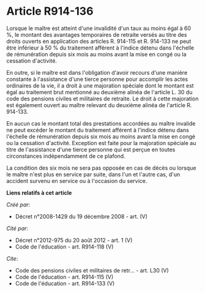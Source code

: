 # Article R914-136

Lorsque le maître est atteint d'une invalidité d'un taux au moins égal à 60 %, le montant des avantages temporaires de
retraite versés au titre des droits ouverts en application des articles R. 914-115 et R. 914-133 ne peut être inférieur à 50
% du traitement afférent à l'indice détenu dans l'échelle de rémunération depuis six mois au moins avant la mise en congé ou
la cessation d'activité. 

En outre, si le maître est dans l'obligation d'avoir recours d'une manière constante à l'assistance d'une tierce personne
pour accomplir les actes ordinaires de la vie, il a droit à une majoration spéciale dont le montant est égal au traitement
brut mentionné au deuxième alinéa de l'article L. 30 du code des pensions civiles et militaires de retraite. Le droit à cette
majoration est également ouvert au maître relevant du deuxième alinéa de l'article R. 914-133. 

En aucun cas le montant total des prestations accordées au maître invalide ne peut excéder le montant du traitement afférent
à l'indice détenu dans l'échelle de rémunération depuis six mois au moins avant la mise en congé ou la cessation d'activité.
Exception est faite pour la majoration spéciale au titre de l'assistance d'une tierce personne qui est perçue en toutes
circonstances indépendamment de ce plafond. 

La condition des six mois ne sera pas opposée en cas de décès ou lorsque le maître n'est plus en service par suite, dans l'un
et l'autre cas, d'un accident survenu en service ou à l'occasion du service.

**Liens relatifs à cet article**

_Créé par_:

  - Décret n°2008-1429 du 19 décembre 2008 - art. (V)

_Cité par_:

  - Décret n°2012-975 du 20 août 2012 - art. 1 (V)
  - Code de l'éducation - art. R914-118 (V)

_Cite_:

  - Code des pensions civiles et militaires de retr... - art. L30 (V)
  - Code de l'éducation - art. R914-115 (V)
  - Code de l'éducation - art. R914-133 (V)
